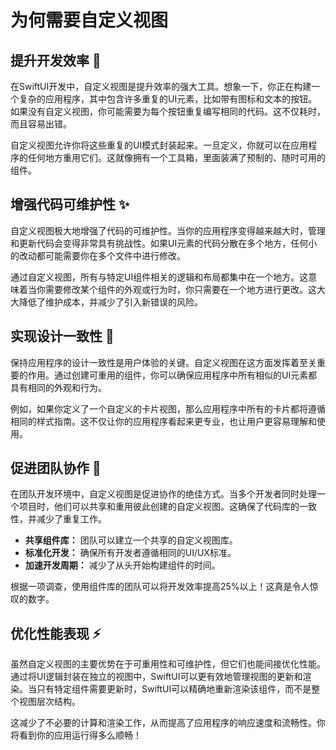 ﻿# 为何需要自定义视图

## 提升开发效率 🚀

在SwiftUI开发中，自定义视图是提升效率的强大工具。想象一下，你正在构建一个复杂的应用程序，其中包含许多重复的UI元素，比如带有图标和文本的按钮。如果没有自定义视图，你可能需要为每个按钮重复编写相同的代码。这不仅耗时，而且容易出错。

自定义视图允许你将这些重复的UI模式封装起来。一旦定义，你就可以在应用程序的任何地方重用它们。这就像拥有一个工具箱，里面装满了预制的、随时可用的组件。

## 增强代码可维护性 ✨

自定义视图极大地增强了代码的可维护性。当你的应用程序变得越来越大时，管理和更新代码会变得非常具有挑战性。如果UI元素的代码分散在多个地方，任何小的改动都可能需要你在多个文件中进行修改。

通过自定义视图，所有与特定UI组件相关的逻辑和布局都集中在一个地方。这意味着当你需要修改某个组件的外观或行为时，你只需要在一个地方进行更改。这大大降低了维护成本，并减少了引入新错误的风险。

## 实现设计一致性 🎨

保持应用程序的设计一致性是用户体验的关键。自定义视图在这方面发挥着至关重要的作用。通过创建可重用的组件，你可以确保应用程序中所有相似的UI元素都具有相同的外观和行为。

例如，如果你定义了一个自定义的卡片视图，那么应用程序中所有的卡片都将遵循相同的样式指南。这不仅让你的应用程序看起来更专业，也让用户更容易理解和使用。

## 促进团队协作 🤝

在团队开发环境中，自定义视图是促进协作的绝佳方式。当多个开发者同时处理一个项目时，他们可以共享和重用彼此创建的自定义视图。这确保了代码库的一致性，并减少了重复工作。

*   **共享组件库：** 团队可以建立一个共享的自定义视图库。
*   **标准化开发：** 确保所有开发者遵循相同的UI/UX标准。
*   **加速开发周期：** 减少了从头开始构建组件的时间。

根据一项调查，使用组件库的团队可以将开发效率提高25%以上！这真是令人惊叹的数字。

## 优化性能表现 ⚡

虽然自定义视图的主要优势在于可重用性和可维护性，但它们也能间接优化性能。通过将UI逻辑封装在独立的视图中，SwiftUI可以更有效地管理视图的更新和渲染。当只有特定组件需要更新时，SwiftUI可以精确地重新渲染该组件，而不是整个视图层次结构。

这减少了不必要的计算和渲染工作，从而提高了应用程序的响应速度和流畅性。你将看到你的应用运行得多么顺畅！